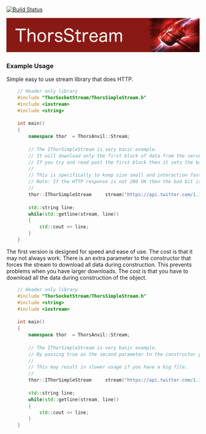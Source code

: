 [![Build Status](https://travis-ci.org/Loki-Astari/ThorsStream.svg?branch=master)](https://travis-ci.org/Loki-Astari/ThorsStream)

![ThorStream](../img/stream.jpg)

### Example Usage
Simple easy to use stream library that does HTTP.

````c++
    // Header only library
    #include "ThorSocketStream/ThorsSimpleStream.h"
    #include <iostream>
    #include <string>

    int main()
    {
        namespace thor  = ThorsAnvil::Stream;

        // The IThorSimpleStream is very basic example.
        // It will download only the first block of data from the server.
        // If you try and read past the first block then it sets the badbit of the stream.
        //
        // This is specifically to keep size small and interaction fast.
        // Note: If the HTTP response is not 200 OK then the bad bit is set.
        //
        thor::IThorSimpleStream     stream("https://api.twitter.com/1.1/help/privacy.json");

        std::string line;
        while(std::getline(stream, line))
        {
            std::cout << line;
        }
    }
````

The first version is designed for speed and ease of use. The cost is that it may not always work. There is an extra parameter to the constructor that forces the stream to download all data during construction. This prevents problems when you have larger downloads. The cost is that you have to download all the data during construction of the object.

````c++
    // Header only library
    #include "ThorSocketStream/ThorsSimpleStream.h"
    #include <string>
    #include <iostream>

    int main()
    {
        namespace thor  = ThorsAnvil::Stream;

        // The IThorSimpleStream is very basic example.
        // By passing true as the second parameter to the constructor you force the object to download the whole content of the file.
        //
        // This may result in slower usage if you have a big file.
        //
        thor::IThorSimpleStream     stream("https://api.twitter.com/1.1/help/privacy.json", thor::IThorSimpleStream::Greedy);

        std::string line;
        while(std::getline(stream, line))
        {
            std::cout << line;
        }
    }
````

